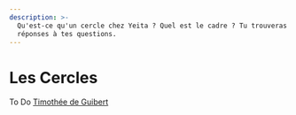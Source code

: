 ```yaml
---
description: >-
  Qu'est-ce qu'un cercle chez Yeita ? Quel est le cadre ? Tu trouveras ici les
  réponses à tes questions.
---
```


# Les Cercles

To Do [Timothée de Guibert](https://app.gitbook.com/u/mIxzDPuDDnW4DJShgI7ivSa2Tbn1 "mention")
